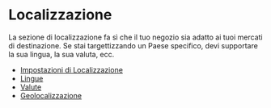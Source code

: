 # Localizzazione

La sezione di localizzazione fa sì che il tuo negozio sia adatto ai tuoi mercati di destinazione. Se stai targettizzando un Paese specifico, devi supportare la sua lingua, la sua valuta, ecc.

* [Impostazioni di Localizzazione](impostazioni-di-localizzazione.md)
* [Lingue](lingue.md)
* [Valute](valute.md)
* [Geolocalizzazione](geolocalizzazione.md)

